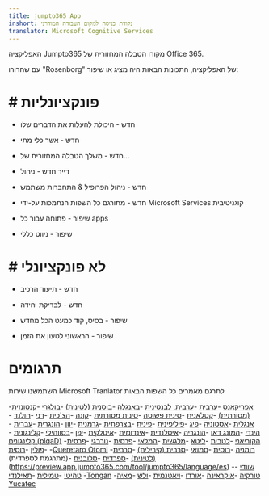 ```yaml
---
title: jumpto365 App
inshort: נקודת כניסה למקום העבודה המודרני
translator: Microsoft Cognitive Services
---
```



האפליקציה Jumpto365 מקורו הטבלה המחזורית של Office 365. 

עם שחרורו "Rosenborg" של האפליקציה, התכונות הבאות היה מציג או שיפור:

# # פונקציונליות

* חדש - היכולת להעלות את הדברים שלו

* חדש - אשר כלי מתי

* חדש - משלך הטבלה המחזורית של...

* דייר חדש - ניהול

* חדש - ניהול הפרופיל & התחברות משתמש

* חדש - מתורגם כל השפות הנתמכות על-ידי Microsoft Services קוגניטיבית

* שיפור - פתוחה עבור כל apps

* שיפור - ניווט כללי

# # לא פונקציונלי

* חדש - תיעוד הרכיב

* חדש - לבדיקת יחידה

* שיפור - בסיס, קוד כמעט הכל מחדש

* שיפור - הראשוני לטעון את הזמן


# תרגומים
השתמשנו שירות Microsoft Tranlator לתרגם מאמרים כל השפות הבאות

-[אפריקאנס](https://preview.app.jumpto365.com/tool/jumpto365/language/af)
-[ערבית](https://preview.app.jumpto365.com/tool/jumpto365/language/ar)
-[ערבית, לבנטינית](https://preview.app.jumpto365.com/tool/jumpto365/language/apc)
-[באנגלה](https://preview.app.jumpto365.com/tool/jumpto365/language/bn)
-[בוסנית (לטינית)](https://preview.app.jumpto365.com/tool/jumpto365/language/bs)
-[בולגרי](https://preview.app.jumpto365.com/tool/jumpto365/language/bg)
-[קנטונזית (מסורתית)](https://preview.app.jumpto365.com/tool/jumpto365/language/yue)
-[קטלאנית](https://preview.app.jumpto365.com/tool/jumpto365/language/ca)
-[סינית פשוטה](https://preview.app.jumpto365.com/tool/jumpto365/language/zh-Hans)
-[סינית מסורתית](https://preview.app.jumpto365.com/tool/jumpto365/language/zh-Hant)
-[קונה](https://preview.app.jumpto365.com/tool/jumpto365/language/hr)
-[הצ'כית](https://preview.app.jumpto365.com/tool/jumpto365/language/cs)
-[דני](https://preview.app.jumpto365.com/tool/jumpto365/language/da)
-[הולנד](https://preview.app.jumpto365.com/tool/jumpto365/language/nl)
-[אנגלית](https://preview.app.jumpto365.com/tool/jumpto365/language/en)
-[אסטוניה](https://preview.app.jumpto365.com/tool/jumpto365/language/et)
-[פיג](https://preview.app.jumpto365.com/tool/jumpto365/language/fj)
-[פיליפינית](https://preview.app.jumpto365.com/tool/jumpto365/language/fil)
-[פינית](https://preview.app.jumpto365.com/tool/jumpto365/language/fi)
-[בצרפתית](https://preview.app.jumpto365.com/tool/jumpto365/language/fr)
-[גרמנית](https://preview.app.jumpto365.com/tool/jumpto365/language/de)
-[יוון](https://preview.app.jumpto365.com/tool/jumpto365/language/el)
-[הונגרית](https://preview.app.jumpto365.com/tool/jumpto365/language/ht)
-[עברית](https://preview.app.jumpto365.com/tool/jumpto365/language/he)
-[הינדי](https://preview.app.jumpto365.com/tool/jumpto365/language/hi)
-[המונג דאו](https://preview.app.jumpto365.com/tool/jumpto365/language/mww)
-[הונגריה](https://preview.app.jumpto365.com/tool/jumpto365/language/hu)
-[איסלנדית](https://preview.app.jumpto365.com/tool/jumpto365/language/is)
-[אינדונזית](https://preview.app.jumpto365.com/tool/jumpto365/language/id)
-[איטלקית](https://preview.app.jumpto365.com/tool/jumpto365/language/it)
-[יפן](https://preview.app.jumpto365.com/tool/jumpto365/language/ja)
-[בסווהילי](https://preview.app.jumpto365.com/tool/jumpto365/language/sw)
-[קלינגונית](https://preview.app.jumpto365.com/tool/jumpto365/language/tlh)
-[קלינגונים (plqaD)](https://preview.app.jumpto365.com/tool/jumpto365/language/tlh-Qaak)
-[הקוריאני](https://preview.app.jumpto365.com/tool/jumpto365/language/ko)
-[לטבית](https://preview.app.jumpto365.com/tool/jumpto365/language/lv)
-[ליטא](https://preview.app.jumpto365.com/tool/jumpto365/language/lt)
-[מלגשית](https://preview.app.jumpto365.com/tool/jumpto365/language/mg)
-[המלאי](https://preview.app.jumpto365.com/tool/jumpto365/language/ms)
-[פרסית](https://preview.app.jumpto365.com/tool/jumpto365/language/mt)
-[נורבגי](https://preview.app.jumpto365.com/tool/jumpto365/language/nb)
-[פרסית](https://preview.app.jumpto365.com/tool/jumpto365/language/fa)
-[פולין](https://preview.app.jumpto365.com/tool/jumpto365/language/pl)
-[רוסית](https://preview.app.jumpto365.com/tool/jumpto365/language/pt)
-[Queretaro Otomi](https://preview.app.jumpto365.com/tool/jumpto365/language/otq)
-[רומניה](https://preview.app.jumpto365.com/tool/jumpto365/language/ro)
-[רוסית](https://preview.app.jumpto365.com/tool/jumpto365/language/ru)
-[סמואי](https://preview.app.jumpto365.com/tool/jumpto365/language/sm)
-[סרבית (קירילית)](https://preview.app.jumpto365.com/tool/jumpto365/language/sr-Cyrl)
-[סרבית (לטינית)](https://preview.app.jumpto365.com/tool/jumpto365/language/sr-Latn)
-[ספרדית](https://preview.app.jumpto365.com/tool/jumpto365/language/sk)
-[סלובנית](https://preview.app.jumpto365.com/tool/jumpto365/language/sl)
-(מתרגמת לספרדית) (https://preview.app.jumpto365.com/tool/jumpto365/language/es)
-[שוודי](https://preview.app.jumpto365.com/tool/jumpto365/language/sv)
-[טהיטי](https://preview.app.jumpto365.com/tool/jumpto365/language/ty)
-[טמילית](https://preview.app.jumpto365.com/tool/jumpto365/language/ta)
-[תאילנדי](https://preview.app.jumpto365.com/tool/jumpto365/language/th)
-[Tongan](https://preview.app.jumpto365.com/tool/jumpto365/language/to)
-[טורקיה](https://preview.app.jumpto365.com/tool/jumpto365/language/tr)
-[אוקראינה](https://preview.app.jumpto365.com/tool/jumpto365/language/uk)
-[אורדו](https://preview.app.jumpto365.com/tool/jumpto365/language/ur)
-[ויאטנמית](https://preview.app.jumpto365.com/tool/jumpto365/language/vi)
-[ולש](https://preview.app.jumpto365.com/tool/jumpto365/language/cy)
-[מאיה Yucatec](https://preview.app.jumpto365.com/tool/jumpto365/language/yua)

